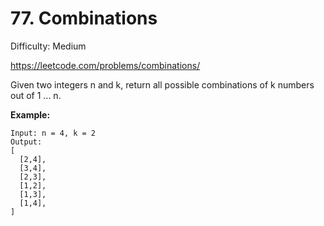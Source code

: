 # 77. Combinations

Difficulty: Medium

https://leetcode.com/problems/combinations/

Given two integers n and k, return all possible combinations of k numbers out of 1 ... n.

**Example:**
```
Input: n = 4, k = 2
Output:
[
  [2,4],
  [3,4],
  [2,3],
  [1,2],
  [1,3],
  [1,4],
]
```
